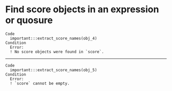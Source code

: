 # Find score objects in an expression or quosure

    Code
      important:::extract_score_names(obj_4)
    Condition
      Error:
      ! No score objects were found in `score`.

---

    Code
      important:::extract_score_names(obj_5)
    Condition
      Error:
      ! `score` cannot be empty.

